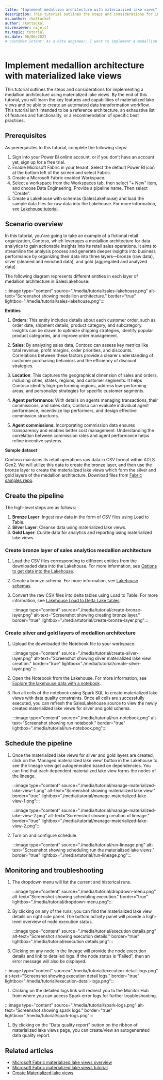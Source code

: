 ```yaml
---
title: "Implement medallion architecture with materialized lake views"
description: This tutorial outlines the steps and considerations for implementing a medallion architecture for a sales analytics pipeline materialized lake views.
ms.author: rkottackal 
author: rkottackal 
ms.reviewer: nijelsf
ms.topic: tutorial
ms.date: 06/06/2025
# customer intent: As a data engineer, I want to implement a medallion architecture using materialized lake views in Microsoft Fabric so that I can automate data transformation workflows and gain actionable insights into sales analytics.
---
```


# Implement medallion architecture with materialized lake views

This tutorial outlines the steps and considerations for implementing a medallion architecture using materialized lake views. By the end of this tutorial, you will learn the key features and capabilities of materialized lake views and be able to create an automated data transformation workflow. This tutorial isn't intended to be a reference architecture, an exhaustive list of features and functionality, or a recommendation of specific best practices.

## Prerequisites

As prerequisites to this tutorial, complete the following steps:

1. Sign into your Power BI online account, or if you don't have an account yet, sign up for a free trial.
1. Enable Microsoft Fabric in your tenant. Select the default Power BI icon at the bottom left of the screen and select Fabric.
1. Create a Microsoft Fabric enabled Workspace.
1. Select a workspace from the Workspaces tab, then select "+ New" item, and choose Data Engineering. Provide a pipeline name. Then select "Create".
1. Create a Lakehouse with schemas (SalesLakehouse) and load the sample data files for raw data into the Lakehouse. For more information, see [Lakehouse tutorial](/fabric/data-engineering/tutorial-build-lakehouse).

## Scenario overview

In this tutorial, you'are going to take an example of a fictional retail organization, Contoso, which leverages a medallion architecture for data analytics to gain actionable insights into its retail sales operations. It aims to streamline the analysis process and generate deeper insights into business performance by organizing their data into three layers—bronze (raw data), silver (cleaned and enriched data), and gold (aggregated and analyzed data).

The following diagram represents different entities in each layer of medallion architecture in SalesLakehouse:

:::image type="content" source="./media/tutorial/sales-lakehouse.png" alt-text="Screenshot showing medallion architecture." border="true" lightbox="./media/tutorial/sales-lakehouse.png":::

**Entities**

1. **Orders**: This entity includes details about each customer order, such as order date, shipment details, product category, and subcategory. Insights can be drawn to optimize shipping strategies, identify popular product categories, and improve order management.

1. **Sales**: By analyzing sales data, Contoso can assess key metrics like total revenue, profit margins, order priorities, and discounts. Correlations between these factors provide a clearer understanding of customer purchasing behaviors and the efficiency of discount strategies.

1. **Location**: This captures the geographical dimension of sales and orders, including cities, states, regions, and customer segments. It helps Contoso identify high-performing regions, address low-performing areas, and personalize strategies for specific customer segments.

1. **Agent performance**: With details on agents managing transactions, their commissions, and sales data, Contoso can evaluate individual agent performance, incentivize top performers, and design effective commission structures.

1. **Agent commissions**: Incorporating commission data ensures transparency and enables better cost management. Understanding the correlation between commission rates and agent performance helps refine incentive systems.

**Sample dataset**

Contoso maintains its retail operations raw data in CSV format within ADLS Gen2. We will utilize this data to create the bronze layer, and then use the bronze layer to create the materialized lake views which form the silver and gold layers of the medallion architecture. Download files from [Fabric samples repo](https://github.com/microsoft/fabric-samples/tree/main/docs-samples/data-engineering/MaterializedLakeViews/tutorial).

## Create the pipeline

The high-level steps are as follows:

1. **Bronze Layer**: Ingest raw data in the form of CSV files using Load to Table.
1. **Silver Layer**: Cleanse data using materialized lake views.
1. **Gold Layer**: Curate data for analytics and reporting using materialized lake views.

### Create bronze layer of sales analytics medallion architecture

1. Load the CSV files corresponding to different entities from the downloaded data into the Lakehouse. For more information, see [Options to get data into the Lakehouse](/fabric/data-engineering/load-data-lakehouse).

1. Create a bronze schema. For more information, see [Lakehouse schemas](/fabric/data-engineering/lakehouse-schemas#create-a-lakehouse-schema).

1. Convert the raw CSV files into delta tables using Load to Table. For more information, see [Lakehouse Load to Delta Lake tables](/fabric/data-engineering/load-to-tables).

   :::image type="content" source="./media/tutorial/create-bronze-layer.png" alt-text="Screenshot showing creating bronze layer." border="true" lightbox="./media/tutorial/create-bronze-layer.png":::

### Create silver and gold layers of medallion architecture

1. Upload the downloaded the Notebook file to your workspace.

   :::image type="content" source="./media/tutorial/create-silver-layer.png" alt-text="Screenshot showing silver materialized lake view creation." border="true" lightbox="./media/tutorial/create-silver-layer.png":::

1. Open the Notebook from the Lakehouse. For more information, see [Explore the lakehouse data with a notebook](/fabric/data-engineering/lakehouse-notebook-explore).

1. Run all cells of the notebook using Spark SQL to create materialized lake views with data quality constraints. Once all cells are successfully executed, you can refresh the SalesLakehouse source to view the newly created materialized lake views for silver and gold schema.

   :::image type="content" source="./media/tutorial/run-notebook.png" alt-text="Screenshot showing run notebook." border="true" lightbox="./media/tutorial/run-notebook.png":::

## Schedule the pipeline

1. Once the materialized lake views for silver and gold layers are created, click on the ‘Managed materialized lake view’ button in the Lakehouse to see the lineage view get autogenerated based on dependencies. You can find that each dependent materialized lake view forms the nodes of the lineage.

   :::image type="content" source="./media/tutorial/manage-materialized-lake-view-1.png" alt-text="Screenshot showing materialized lake view." border="true" lightbox="./media/tutorial/manage-materialized-lake-view-1.png":::

   :::image type="content" source="./media/tutorial/manage-materialized-lake-view-2.png" alt-text="Screenshot showing creation of lineage." border="true" lightbox="./media/tutorial/manage-materialized-lake-view-2.png":::

1. Turn on and configure schedule.

   :::image type="content" source="./media/tutorial/run-lineage.png" alt-text="Screenshot showing scheduling run the materialized lake views." border="true" lightbox="./media/tutorial/run-lineage.png":::

## Monitoring and troubleshooting

1. The dropdown menu will list the current and historical runs. 

   :::image type="content" source="./media/tutorial/dropdown-menu.png" alt-text="Screenshot showing scheduling execution." border="true" lightbox="./media/tutorial/dropdown-menu.png":::

1. By clicking on any of the runs, you can find the materialized lake view details on right side panel. The bottom activity panel will provide a high-level overview of node execution status.

   :::image type="content" source="./media/tutorial/execution details.png" alt-text="Screenshot showing execution details." border="true" lightbox="./media/tutorial/execution details.png":::

1. Clicking on any node in the lineage will provide the node execution details and link to detailed logs. If the node status is “Failed”, then an error message will also be displayed.

  :::image type="content" source="./media/tutorial/execution-detail-logs.png" alt-text="Screenshot showing execution detail logs." border="true" lightbox="./media/tutorial/execution-detail-logs.png":::

1. Clicking on the detailed logs link will redirect you to the Monitor Hub from where you can access Spark error logs for further troubleshooting.

  :::image type="content" source="./media/tutorial/spark-logs.png" alt-text="Screenshot showing spark logs." border="true" lightbox="./media/tutorial/spark-logs.png":::

1. By clicking on the "Data quality report" button on the ribbon of materialized lake views page, you can create/view an autogenerated data quality report.

## Related articles

* [Microsoft Fabric materialized lake views overview](./overview.md)
* [Microsoft Fabric materialized lake views tutorial](./tutorial.md)
* [Create Materialized lake views](./create-materialized-lake-view.md)